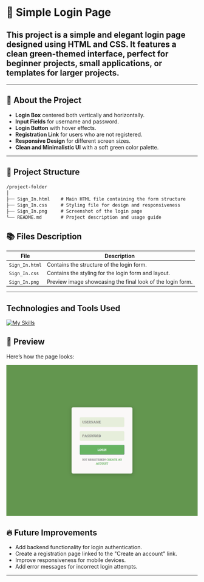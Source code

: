 

# 🌿 Simple Login Page

## This project is a **simple and elegant login page** designed using **HTML** and **CSS**. It features a clean green-themed interface, perfect for beginner projects, small applications, or templates for larger projects.


---

## 📄 About the Project

- **Login Box** centered both vertically and horizontally.
- **Input Fields** for username and password.
- **Login Button** with hover effects.
- **Registration Link** for users who are not registered.
- **Responsive Design** for different screen sizes.
- **Clean and Minimalistic UI** with a soft green color palette.

---

## 🚀 Project Structure

```
/project-folder
│
├── Sign_In.html    # Main HTML file containing the form structure
├── Sign_In.css     # Styling file for design and responsiveness
├── Sign_In.png     # Screenshot of the login page
└── README.md       # Project description and usage guide
```

## 📚 Files Description

| File           | Description                                              |
|----------------|-----------------------------------------------------------|
| `Sign_In.html` | Contains the structure of the login form.                 |
| `Sign_In.css`  | Contains the styling for the login form and layout.        |
| `Sign_In.png`  | Preview image showcasing the final look of the login form. |

---


## Technologies and Tools Used

[![My Skills](https://skillicons.dev/icons?i=html,css,vscode)](https://skillicons.dev) 



## 📸 Preview

Here’s how the page looks:

![Contact Page Preview](Sign_In.png) 



## 🔥 Future Improvements

- Add backend functionality for login authentication.
- Create a registration page linked to the "Create an account" link.
- Improve responsiveness for mobile devices.
- Add error messages for incorrect login attempts.

---





















